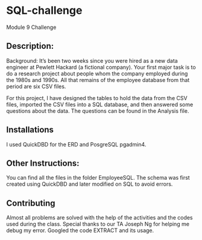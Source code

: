 # SQL-challenge
Module 9 Challenge
## Description:
Background: It’s been two weeks since you were hired as a new data engineer at Pewlett Hackard (a fictional company). Your first major task is to do a research project about people whom the company employed during the 1980s and 1990s. All that remains of the employee database from that period are six CSV files.

For this project, I have designed the tables to hold the data from the CSV files, imported the CSV files into a SQL database, and then answered some questions about the data. The questions can be found in the Analysis file.
 ## Installations
 I used QuickDBD for the ERD and PosgreSQL pgadmin4.
 ## Other Instructions:
 You can find all the files in the folder EmployeeSQL.
 The schema was first created using QuickDBD and later modified on SQL to avoid errors.
 ## Contributing
 Almost all problems are solved with the help of the activities and the codes used during the class.
 Special thanks to our TA Joseph Ng for helping me debug my error. Googled the code EXTRACT and its usage. 
